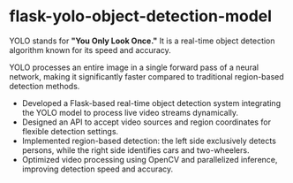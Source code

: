 # flask-yolo-object-detection-model

YOLO stands for **"You Only Look Once."** It is a real-time object detection algorithm known for its speed and accuracy. 

YOLO processes an entire image in a single forward pass of a neural network, making it significantly faster compared to traditional region-based detection methods.

- Developed a Flask-based real-time object detection system integrating the YOLO model to process live video streams dynamically.  
- Designed an API to accept video sources and region coordinates for flexible detection settings.  
- Implemented region-based detection: the left side exclusively detects persons, while the right side identifies cars and two-wheelers.  
- Optimized video processing using OpenCV and parallelized inference, improving detection speed and accuracy.
